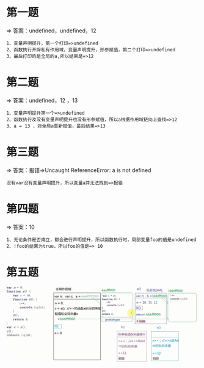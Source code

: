 # 第一题

=>	答案：undefined，undefined，12

```
1、变量声明提升，第一个打印=>undefined
2、函数执行开辟私有作用域，变量声明提升，形参赋值，第二个打印=>undefined
3、最后打印的是全局的a,所以结果是=>12
```

# 第二题

=>	答案：undefined，12 ，13

```
1、变量声明提升第一个=>undefined
2、函数执行及没有变量声明提升也没有形参赋值，所以a根据作用域链向上查找=>12
3、a = 13 ，对全局a重新赋值，最后结果=>13
```

# 第三题

=>	答案：报错=>Uncaught ReferenceError: a is not defined

```
没有var没有变量声明提升，所以变量a并无法找到=>报错
```

# 第四题

=>	答案：10

```
1、无论条件是否成立，都会进行声明提升，所以函数执行时，局部变量foo的值是undefined
2、!foo的结果为true，所以foo的值是=> 10
```

# 第五题

![](./images/面试题1阶段第5题答案.png)